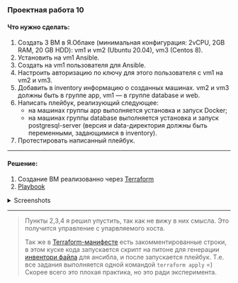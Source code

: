 ### Проектная работа 10

#### Что нужно сделать: 

1. Создать 3 ВМ в Я.Облаке (минимальная конфигурация: 2vCPU, 2GB RAM, 20 GB HDD): vm1 и vm2 (Ubuntu 20.04), vm3 (Centos 8).
2. Установить на vm1 Ansible.
3. Создать на vm1 пользователя для Ansible.
4. Настроить авторизацию по ключу для этого пользователя с vm1 на vm2 и vm3.
5. Добавить в inventory информацию о созданных машинах. vm2 и vm3 должны быть в группе app, vm1 — в группе database и web.
6. Написать плейбук, реализующий следующее:
   - на машинах группы app выполняется установка и запуск Docker;
   - на машинах группы database выполняется установка и запуск postgresql-server (версия и data-директория должны быть переменными, задающимися в inventory).
7. Протестировать написанный плейбук.

---

#### Решение:

1. Создание ВМ реализованно через [Terraform](../PW10/terraform/yandex.tf)
6. [Playbook](../PW10/ansible/pw10.yml)

<details>
<summary>Screenshots</summary>

 <div align="center">
   <img src="../PW10/pics/terraform_pw10.jpg">
   <br>
   <img src="../PW10/pics/ansible_pw10.jpg">
   <br>
   <img src="../PW10/pics/docker_pw10.jpg">
   <br>
   <img src="../PW10/pics/pgsql_pw10.jpg">
   </div>

</details>

---

> Пункты 2,3,4 я решил упустить, так как не вижу в них смысла. Это получится управление с упарвляемого хоста.
> 
> Так же в [Terraform-манифесте](../PW10/terraform/yandex.tf) есть закомментированные строки, в этом куске кода запускается скрипт на питоне для генерации [инвентори файла](../PW10/ansible/hosts_auto.ini) для ансибла, и после запускается плейбук. Т.е. все задания выполняется одной командой `terraform apply` =)
> Скорее всего это плохая практика, но это ради эксперимента.